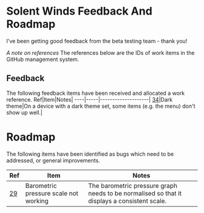 # Solent Winds Feedback And Roadmap

I've been getting good feedback from the beta testing team - thank you!

*A note on references* The references below are the IDs of work items in the GitHub management system.

## Feedback

The following feedback items have been received and allocated a work reference.
Ref|Item|Notes|
----|-----|--------------------|
[34](https://github.com/jameslavery/SolentMet/issues/34)|Dark theme|On a device with a dark theme set, some items (e.g. the menu) don't show up well.|

# Roadmap

The following items have been identified as bugs which need to be addressed, or general improvements.

Ref|Item|Notes|
----|-----|--------------------|
[29](https://github.com/jameslavery/SolentMet/issues/29)|Barometric pressure scale not working |The barometric pressure graph needs to be normalised so that it displays a consistent scale.|

